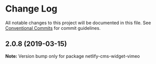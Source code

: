 # Change Log

All notable changes to this project will be documented in this file.
See [Conventional Commits](https://conventionalcommits.org) for commit guidelines.

## 2.0.8 (2019-03-15)

**Note:** Version bump only for package netlify-cms-widget-vimeo
